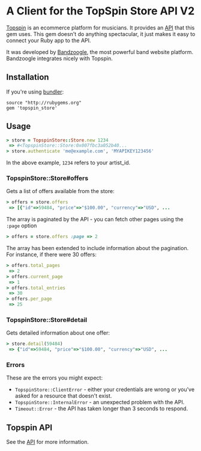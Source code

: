 # A Client for the TopSpin Store API V2

[Topspin](http://www.topspinmedia.com/) is an ecommerce platform for musicians. It provides an [API](http://support.topspinmedia.com/entries/20294118-store-api-v2) that this gem uses. This gem doesn't do anything spectacular, it just makes it easy to connect your Ruby app to the API.

It was developed by [Bandzoogle](http://bandzoogle.com/), the most powerful band website platform. Bandzoogle integrates nicely with Topspin.

## Installation

If you're using [bundler](http://gembundler.com/):

```
source "http://rubygems.org"
gem 'topspin_store'
```

## Usage

```ruby
> store = TopspinStore::Store.new 1234
 => #<TopspinStore::Store:0x007fbc3a052b40...
> store.authenticate 'me@example.com', 'MYAPIKEY123456'
```

In the above example, <code>1234</code> refers to your artist_id.

### TopspinStore::Store#offers

Gets a list of offers available from the store:

```ruby
> offers = store.offers
 => [{"id"=>59484, "price"=>"$100.00", "currency"=>"USD", ...
```

The array is paginated by the API - you can fetch other pages using the <code>:page</code> option

```ruby
> offers = store.offers :page => 2
```

The array has been extended to include information about the pagination. For instance, if there were 30 offers:

```ruby
> offers.total_pages
 => 2
> offers.current_page
 => 1
> offers.total_entries
 => 30
> offers.per_page
 => 25
```

### TopspinStore::Store#detail

Gets detailed information about one offer:

```ruby
> store.detail(59484)
 => {"id"=>59484, "price"=>"$100.00", "currency"=>"USD", ...
```

### Errors

These are the errors you might expect:

* <code>TopspinStore::ClientError</code> - either your credentials are wrong or you've asked for a resource that doesn't exist.
* <code>TopspinStore::InternalError</code> - an unexpected problem with the API.
* <code>Timeout::Error</code> - the API has taken longer than 3 seconds to respond.

## Topspin API

See the [API](http://support.topspinmedia.com/entries/20294118-store-api-v2) for more information.
